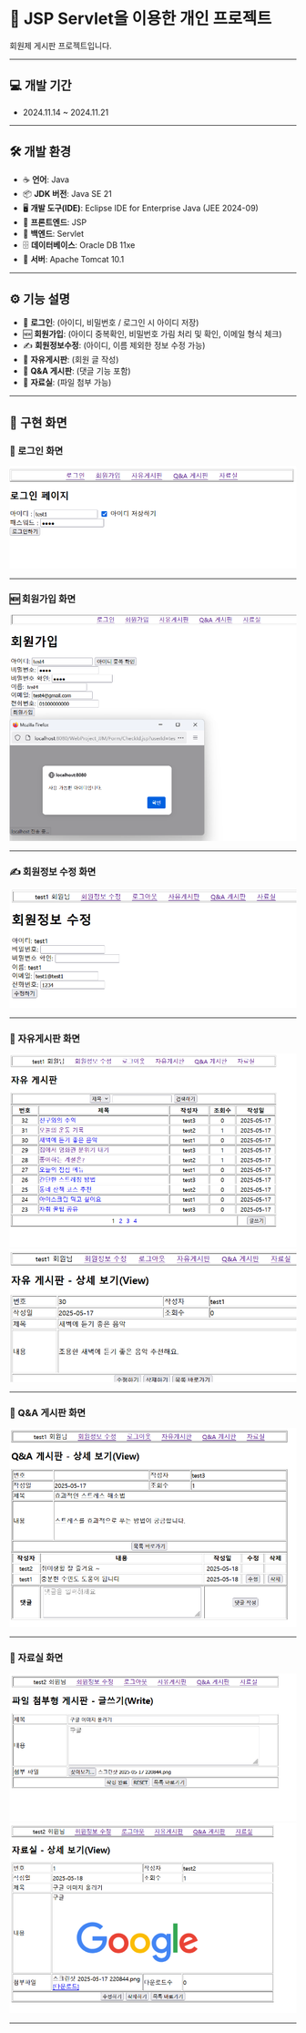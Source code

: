 # 📝 JSP Servlet을 이용한 개인 프로젝트

회원제 게시판 프로젝트입니다.

---

## 💻 개발 기간

- 2024.11.14 ~ 2024.11.21

---

## 🛠 개발 환경

- ☕ **언어**: Java  
- 📦 **JDK 버전**: Java SE 21  
- 🖥️ **개발 도구(IDE)**: Eclipse IDE for Enterprise Java (JEE 2024-09)  
- 🎨 **프론트엔드**: JSP  
- 🔧 **백엔드**: Servlet  
- 🗄️ **데이터베이스**: Oracle DB 11xe  
- 🚀 **서버**: Apache Tomcat 10.1  

---

## ⚙️ 기능 설명

- 🔐 **로그인**: (아이디, 비밀번호 / 로그인 시 아이디 저장)  
- 🆕 **회원가입**: (아이디 중복확인, 비밀번호 가림 처리 및 확인, 이메일 형식 체크)  
- ✍️ **회원정보수정**: (아이디, 이름 제외한 정보 수정 가능)  
- 📝 **자유게시판**: (회원 글 작성)  
- 💬 **Q&A 게시판**: (댓글 기능 포함)  
- 📎 **자료실**: (파일 첨부 가능)  

---

## 📸 구현 화면

### 🔐 로그인 화면  
![로그인](images/userLogin.png)

---

### 🆕 회원가입 화면  
![회원가입](images/signUp.png)

---

### ✍️ 회원정보 수정 화면  
![회원정보 수정](images/userEdit.png)

---

### 📝 자유게시판 화면  
![자유게시판 리스트](images/freeboardList.png)
![자유게시판 내용](images/freeboardView.png)

---

### 💬 Q&A 게시판 화면  
![Q&A 게시판](images/qnaboardView.png)

---

### 📎 자료실 화면
![자료실 글쓰기](images/libraryWrite.png)
![자료실 내용](images/libraryView.png)

---

